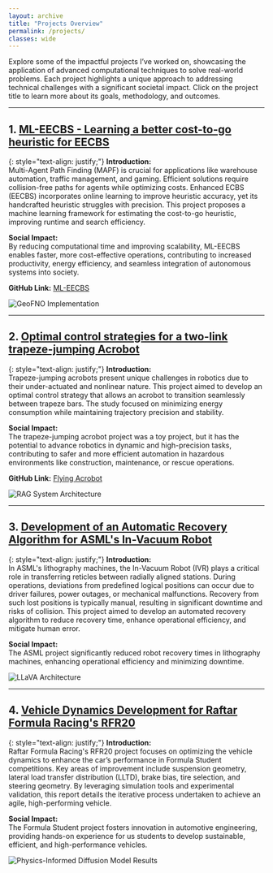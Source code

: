 ```yaml
---
layout: archive
title: "Projects Overview"
permalink: /projects/
classes: wide
---
```


Explore some of the impactful projects I’ve worked on, showcasing the application of advanced computational techniques to solve real-world problems. Each project highlights a unique approach to addressing technical challenges with a significant societal impact. Click on the project title to learn more about its goals, methodology, and outcomes.

---

## 1. [ML-EECBS - Learning a better cost-to-go heuristic for EECBS](/projects/project-1/)

{: style="text-align: justify;"}
**Introduction:**  
Multi-Agent Path Finding (MAPF) is crucial for applications like warehouse automation, traffic management, and gaming. Efficient solutions require collision-free paths for agents while optimizing costs. Enhanced ECBS (EECBS) incorporates online learning to improve heuristic accuracy, yet its handcrafted heuristic struggles with precision. This project proposes a machine learning framework for estimating the cost-to-go heuristic, improving runtime and search efficiency.

**Social Impact:**  
By reducing computational time and improving scalability, ML-EECBS enables faster, more cost-effective operations, contributing to increased productivity, energy efficiency, and seamless integration of autonomous systems into society.  

**GitHub Link:** [ML-EECBS](https://github.com/aasheth/ML-ECBS)

![GeoFNO Implementation](/images/mapf-demo.gif)

---

## 2. [Optimal control strategies for a two-link trapeze-jumping Acrobot](/projects/project-2/)

{: style="text-align: justify;"}
**Introduction:**  
Trapeze-jumping acrobots present unique challenges in robotics due to their under-actuated and nonlinear nature. This project aimed to develop an optimal control strategy that allows an acrobot to transition seamlessly between trapeze bars. The study focused on minimizing energy consumption while maintaining trajectory precision and stability.

**Social Impact:**  
The trapeze-jumping acrobot project was a toy project, but it has the potential to advance robotics in dynamic and high-precision tasks, contributing to safer and more efficient automation in hazardous environments like construction, maintenance, or rescue operations.

**GitHub Link:** [Flying Acrobot](https://github.com/aasheth/16-745_Flying_Acrobot)

![RAG System Architecture](/images/rag-runtime.png)

---

## 3. [Development of an Automatic Recovery Algorithm for ASML's In-Vacuum Robot](/projects/project-3/)

{: style="text-align: justify;"}
**Introduction:**  
In ASML's lithography machines, the In-Vacuum Robot (IVR) plays a critical role in transferring reticles between radially aligned stations. During operations, deviations from predefined logical positions can occur due to driver failures, power outages, or mechanical malfunctions. Recovery from such lost positions is typically manual, resulting in significant downtime and risks of collision. This project aimed to develop an automated recovery algorithm to reduce recovery time, enhance operational efficiency, and mitigate human error.

**Social Impact:**  
The ASML project significantly reduced robot recovery times in lithography machines, enhancing operational efficiency and minimizing downtime.

![LLaVA Architecture](/images/llava_pipeline.png)

---

## 4. [Vehicle Dynamics Development for Raftar Formula Racing's RFR20](/projects/project-4/)

{: style="text-align: justify;"}
**Introduction:**  
Raftar Formula Racing's RFR20 project focuses on optimizing the vehicle dynamics to enhance the car’s performance in Formula Student competitions. Key areas of improvement include suspension geometry, lateral load transfer distribution (LLTD), brake bias, tire selection, and steering geometry. By leveraging simulation tools and experimental validation, this report details the iterative process undertaken to achieve an agile, high-performing vehicle.

**Social Impact:**  
The Formula Student project fosters innovation in automotive engineering, providing hands-on experience for us students to develop sustainable, efficient, and high-performance vehicles.

![Physics-Informed Diffusion Model Results](/images/darcy_flow_residual.png)
